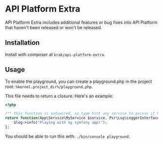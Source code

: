 # API Platform Extra

API Platform Extra includes additional features or bug fixes into API Platform that haven't been released or won't be released.

## Installation

Install with composer at `krak/api-platform-extra`.

## Usage

To enable the playground, you can create a playground.php in the project root: `%kernel.project_dir%/playground.php`.

This file needs to return a closure. Here's an example:

```php
<?php

/** this function is autowired, so type hint any service to access it here */
return function(App\Service\MyService $service, Psr\Log\LoggerInterface $log) {
    $log->info("Playing with my symfony app!");
};
```

You should be able to run this with: `./bin/console playground`.
